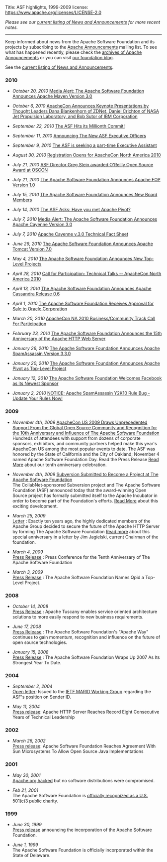Title: ASF highlights, 1999-2009
license: https://www.apache.org/licenses/LICENSE-2.0



_Please see our [current listing of News and Announcements](/press/#news) for more recent notes._

<hr/>

Keep informed about news from the Apache Software Foundation and its
projects by subscribing to the [Apache
Announcements](mailinglists.html#foundation-announce) mailing list. To see
what has happened recently, please check the [archives of Apache
Announcements](http://mail-archives.apache.org/mod_mbox/www-announce/) or
you can visit [our foundation blog](https://blogs.apache.org/foundation/).

See the [current listing of News and Announcements](/press/#news).

### 2010 ###

- *October 20, 2010*  [Media Alert: The Apache Software Foundation
Announces Apache Maven Version
3.0](https://blogs.apache.org/foundation/entry/media_alert_the_apache_software1) 

- *October 6, 2010*  [ApacheCon Announces Keynote Presentations by Thought
Leaders Dana Blankenhorn of ZDNet, Daniel Crichton of NASA Jet Propulsion
Laboratory, and Bob Sutor of IBM
Corporation](https://blogs.apache.org/foundation/entry/apachecon_announces_keynote_presentations_by) 

- *September 22, 2010*  [The ASF Hits its Millionth
Commit!](https://blogs.apache.org/foundation/entry/the_asf_hits_its_millionth) 

- *September 11, 2010*  [Announcing The New ASF Executive
Officers](https://blogs.apache.org/foundation/entry/announcing_the_new_asf_board) 

- *September 9, 2010*  [The ASF is seeking a part-time Executive
Assistant](https://blogs.apache.org/foundation/entry/the_asf_is_seeking_a) 

- *August 30, 2010*  [Registration Opens for ApacheCon North America
2010](https://blogs.apache.org/foundation/entry/registration_opens_for_apachecon_north) 

- *July 21, 2010*  [ASF Director Greg Stein awarded O'Reilly Open Source
Award at
OSCON](https://blogs.apache.org/foundation/entry/asf_director_greg_stein_awarded) 

- *July 21, 2010*  [The Apache Software Foundation Announces Apache FOP
Version
1.0](https://blogs.apache.org/foundation/entry/the_apache_software_foundation_announces7) 

- *July 15, 2010*  [The Apache Software Foundation Announces New Board
Members](https://blogs.apache.org/foundation/entry/the_apache_software_foundation_announces6) 

- *July 14, 2010*  [The ASF Asks: Have you met Apache
Pivot?](https://blogs.apache.org/foundation/entry/the_asf_asks_have_you) 

- *July 7, 2010*  [Media Alert: The Apache Software Foundation Announces
Apache Cayenne Version
3.0](https://blogs.apache.org/foundation/entry/media_alert_the_apache_software) 

- *July 7, 2010*  [Apache Cayenne v.3.0 Technical Fact
Sheet](https://blogs.apache.org/foundation/entry/apache_cayenne_v_3_0) 

- *June 29, 2010*  [The Apache Software Foundation Announces Apache Tomcat
Version
7.0](https://blogs.apache.org/foundation/entry/the_apache_software_foundation_announces5) 

- *May 4, 2010*  [The Apache Software Foundation Announces New Top-Level
Projects](https://blogs.apache.org/foundation/entry/the_apache_software_foundation_announces4) 

- *April 28, 2010*  [Call for Participation: Technical Talks -- ApacheCon
North America
2010](https://blogs.apache.org/foundation/entry/call_for_participation_technical_talks) 

- *April 13, 2010*  [The Apache Software Foundation Announces Apache
Cassandra Release
0.6](https://blogs.apache.org/foundation/entry/the_apache_software_foundation_announces3) 

- *April 1, 2010*  [The Apache Software Foundation Receives Approval for
Sale to Oracle
Corporation](https://blogs.apache.org/foundation/entry/the_apache_software_foundation_receives) 

- *March 20, 2010*  [ApacheCon NA 2010 Business/Community Track Call For
Participation](https://blogs.apache.org/foundation/entry/apachecon_na_2010_business_community) 

- *February 23, 2010*  [The Apache Software Foundation Announces the 15th
Anniversary of the Apache HTTP Web
Server](https://blogs.apache.org/foundation/entry/the_apache_software_foundation_announces2) 

- *January 26, 2010*  [The Apache Software Foundation Announces Apache
SpamAssassin Version
3.3.0](https://blogs.apache.org/foundation/entry/the_apache_software_foundation_announces1) 

- *January 20, 2010*  [The Apache Software Foundation Announces Apache
Pivot as Top-Level
Project](https://blogs.apache.org/foundation/entry/the_apache_software_foundation_announces) 

- *January 12, 2010*  [The Apache Software Foundation Welcomes Facebook as
its Newest
Sponsor](https://blogs.apache.org/foundation/entry/the_apache_software_foundation_welcomes) 

- *January 2, 2010*  [NOTICE: Apache SpamAssassin Y2K10 Rule Bug - Update
Your Rules
Now!](https://blogs.apache.org/foundation/entry/notice_apache_spamassassin_y2k10_rule) 

### 2009

- *November 4th, 2009*  [ApacheCon US 2009 Draws Unprecedented Support From
the Global Open Source Community and Recognition for the 10th Anniversary
and Influence of The Apache Software
Foundation](press/pr_2009_11_04_2.html) <br/>Hundreds of attendees with
support from dozens of corporate sponsors, exhibitors, and community
partners helped make this year's ApacheCon US among the most popular events
to date. The ASF was honored by the State of California and the City of
Oakland; November 4 named Apache Software Foundation Day. Read the Press
Release [Read More](press/pr_2009_11_04.html) about our tenth anniversary
celebration.

- *November 4th, 2009*  [Subversion Submitted to Become a Project at The
Apache Software Foundation](press/pr_2009_11_04.html) <br/>The
CollabNet-sponsored Subversion project and The Apache Software Foundation
(ASF) announced today that the award-winning Open Source project has
formally submitted itself to the Apache Incubator in order to become part
of the Foundation's efforts. [Read More](press/pr_2009_11_04.html) about
this exciting development.

- *March 25, 2009* <br/> [Letter](press/letter_2009_03_25.html) :
Exactly ten years ago, the highly dedicated members of the Apache Group
decided to secure the future of the Apache HTTP Server by forming The
Apache Software Foundation [Read
more](/foundation/press/letter_2009_03_25.html) about this special
anniversary in a letter by Jim Jagielski, current Chairman of the
foundation.

- *March 4, 2009* <br/> [Press Release](press/pr_2009_03_04.html) :
Press Conference for the Tenth Anniversary of The Apache Software
Foundation

- *March 3, 2009* <br/> [Press Release](press/pr_2009_03_03.html) : The
Apache Software Foundation Names Qpid a Top-Level Project.

### 2008

- *October 14, 2008* <br/> [Press Release](press/pr_2008_10_14.html) :
Apache Tuscany enables service oriented architecture solutions to more
easily respond to new business requirements.

- *June 17, 2008* <br/> [Press Release](press/pr_2008_06_17.html) : The
Apache Software Foundation's "Apache Way" continues to gain momentum,
recognition and influence on the future of open source technologies.

- *January 15, 2008* <br/> [Press Release](press/ASF-NewYear2008.pdf) :
The Apache Software Foundation Wraps Up 2007 As Its Strongest Year To Date.

### 2004

- *September 2, 2004* <br/> [Open letter](docs/sender-id-position.html):
Issued to the [IETF MARID Working
Group](http://www.ietf.org/html.charters/marid-charter.html) regarding the
ASF's position on Sender ID.

- *May 11, 2004* <br/> [Press
release](http://www.prnewswire.com/cgi-bin/stories.pl?ACCT=SVBIZINK3.story&STORY=/www/story/05-11-2004/0002172126&EDATE=TUE+May+11+2004,+02:15+PM):
Apache HTTP Server Reaches Record Eight Consecutive Years of Technical Leadership

### 2002

- *March 26, 2002* <br/> [Press
release](http://www1.internetwire.com/iwire/release_html_b1?release_id=39838):
Apache Software Foundation Reaches Agreement With Sun Microsystems To
Allow Open Source Java Implementations

### 2001

- *May 30, 2001* <br/> [Apache.org hacked](../info/20010519-hack.html)
but no software distributions were compromised.

- *Feb 21, 2001* <br/>The Apache Software Foundation is [officially
recognized as a U.S. 501(c)3 public charity](records/ASF-501c3.pdf).

### 1999

- *June 30, 1999* <br/> [Press release](press/pr_1999_06_30.html)
announcing the incorporation of the Apache Software Foundation.

- *June 1, 1999* <br/>The Apache Software Foundation is officially
incorporated within the State of Delaware.

